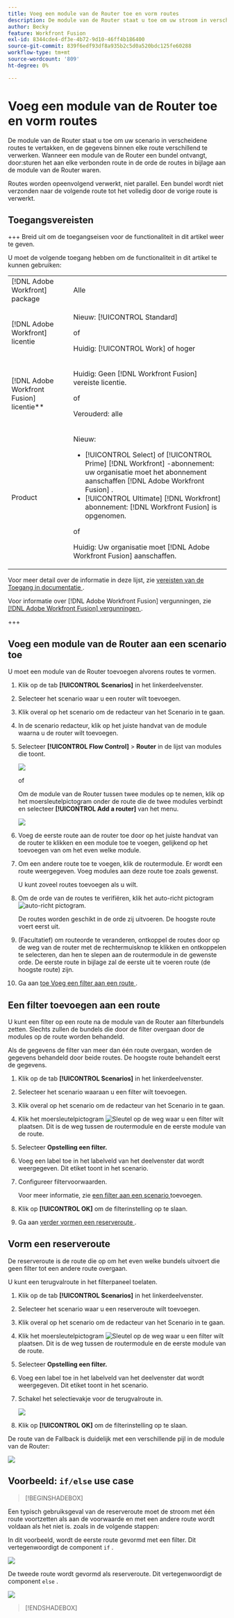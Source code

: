 ```yaml
---
title: Voeg een module van de Router toe en vorm routes
description: De module van de Router staat u toe om uw stroom in verscheidene routes te vertakken en de gegevens binnen elke route verschillend te verwerken. Zodra een module van de Router een bundel ontvangt, door:sturen het aan elke verbonden route in de orde de routes aan de module van de Router in bijlage waren.
author: Becky
feature: Workfront Fusion
exl-id: 8344cde4-df3e-4b72-9d10-46ff4b186400
source-git-commit: 839f6edf93df8a935b2c5d0a520bdc125fe60288
workflow-type: tm+mt
source-wordcount: '809'
ht-degree: 0%

---
```


# Voeg een module van de Router toe en vorm routes

De module van de Router staat u toe om uw scenario in verscheidene routes te vertakken, en de gegevens binnen elke route verschillend te verwerken. Wanneer een module van de Router een bundel ontvangt, door:sturen het aan elke verbonden route in de orde de routes in bijlage aan de module van de Router waren.

Routes worden opeenvolgend verwerkt, niet parallel. Een bundel wordt niet verzonden naar de volgende route tot het volledig door de vorige route is verwerkt.


## Toegangsvereisten

+++ Breid uit om de toegangseisen voor de functionaliteit in dit artikel weer te geven.

U moet de volgende toegang hebben om de functionaliteit in dit artikel te kunnen gebruiken:

<table style="table-layout:auto">
 <col> 
 <col> 
 <tbody> 
  <tr> 
   <td role="rowheader">[!DNL Adobe Workfront] package</td> 
   <td> <p>Alle</p> </td> 
  </tr> 
  <tr data-mc-conditions=""> 
   <td role="rowheader">[!DNL Adobe Workfront] licentie</td> 
   <td> <p>Nieuw: [!UICONTROL Standard]</p><p>of</p><p>Huidig: [!UICONTROL Work] of hoger</p> </td> 
  </tr> 
  <tr> 
   <td role="rowheader">[!DNL Adobe Workfront Fusion] licentie**</td> 
   <td>
   <p>Huidig: Geen [!DNL Workfront Fusion] vereiste licentie.</p>
   <p>of</p>
   <p>Verouderd: alle </p>
   </td> 
  </tr> 
  <tr> 
   <td role="rowheader">Product</td> 
   <td>
   <p>Nieuw:</p> <ul><li>[!UICONTROL Select] of [!UICONTROL Prime] [!DNL Workfront] -abonnement: uw organisatie moet het abonnement aanschaffen [!DNL Adobe Workfront Fusion] .</li><li>[!UICONTROL Ultimate] [!DNL Workfront] abonnement: [!DNL Workfront Fusion] is opgenomen.</li></ul>
   <p>of</p>
   <p>Huidig: Uw organisatie moet [!DNL Adobe Workfront Fusion] aanschaffen.</p>
   </td> 
  </tr>
 </tbody> 
</table>

Voor meer detail over de informatie in deze lijst, zie [ vereisten van de Toegang in documentatie ](/help/workfront-fusion/references/licenses-and-roles/access-level-requirements-in-documentation.md).

Voor informatie over [!DNL Adobe Workfront Fusion] vergunningen, zie [[!DNL Adobe Workfront Fusion]  vergunningen ](/help/workfront-fusion/set-up-and-manage-workfront-fusion/licensing-operations-overview/license-automation-vs-integration.md).

+++

## Voeg een module van de Router aan een scenario toe

U moet een module van de Router toevoegen alvorens routes te vormen.

1. Klik op de tab **[!UICONTROL Scenarios]** in het linkerdeelvenster.
1. Selecteer het scenario waar u een router wilt toevoegen.
1. Klik overal op het scenario om de redacteur van het Scenario in te gaan.
1. In de scenario redacteur, klik op het juiste handvat van de module waarna u de router wilt toevoegen.
1. Selecteer **[!UICONTROL Flow Control]** > **Router** in de lijst van modules die toont.

   ![](assets/connect-the-router-350x108.png)

   of

   Om de module van de Router tussen twee modules op te nemen, klik op het moersleutelpictogram onder de route die de twee modules verbindt en selecteer **[!UICONTROL Add a router]** van het menu.

   ![](assets/insert-router-350x191.png)
1. Voeg de eerste route aan de router toe door op het juiste handvat van de router te klikken en een module toe te voegen, gelijkend op het toevoegen van om het even welke module.
1. Om een andere route toe te voegen, klik de routermodule. Er wordt een route weergegeven. Voeg modules aan deze route toe zoals gewenst.

   U kunt zoveel routes toevoegen als u wilt.

1. Om de orde van de routes te verifiëren, klik het auto-richt pictogram ![ auto-richt pictogram ](assets/auto-align.png).

   De routes worden geschikt in de orde zij uitvoeren. De hoogste route voert eerst uit.

1. (Facultatief) om routeorde te veranderen, ontkoppel de routes door op de weg van de router met de rechtermuisknop te klikken en ontkoppelen te selecteren, dan hen te slepen aan de routermodule in de gewenste orde. De eerste route in bijlage zal de eerste uit te voeren route (de hoogste route) zijn.

1. Ga aan [ toe Voeg een filter aan een route ](#add-a-filter-to-a-route).

## Een filter toevoegen aan een route

U kunt een filter op een route na de module van de Router aan filterbundels zetten. Slechts zullen de bundels die door de filter overgaan door de modules op de route worden behandeld.

Als de gegevens de filter van meer dan één route overgaan, worden de gegevens behandeld door beide routes. De hoogste route behandelt eerst de gegevens.

1. Klik op de tab **[!UICONTROL Scenarios]** in het linkerdeelvenster.
1. Selecteer het scenario waaraan u een filter wilt toevoegen.
1. Klik overal op het scenario om de redacteur van het Scenario in te gaan.
1. Klik het moersleutelpictogram ![ Sleutel ](assets/wrench-icon.png) op de weg waar u een filter wilt plaatsen. Dit is de weg tussen de routermodule en de eerste module van de route.
1. Selecteer **Opstelling een filter.**
1. Voeg een label toe in het labelveld van het deelvenster dat wordt weergegeven. Dit etiket toont in het scenario.
1. Configureer filtervoorwaarden.

   Voor meer informatie, zie [ een filter aan een scenario ](/help/workfront-fusion/create-scenarios/add-modules/add-a-filter-to-a-scenario.md) toevoegen.

1. Klik op **[!UICONTROL OK]** om de filterinstelling op te slaan.

1. Ga aan [ verder vormen een reserveroute ](#configure-a-fallback-route).

## Vorm een reserveroute

De reserveroute is de route die op om het even welke bundels uitvoert die geen filter tot een andere route overgaan.

U kunt een terugvalroute in het filterpaneel toelaten.

1. Klik op de tab **[!UICONTROL Scenarios]** in het linkerdeelvenster.
1. Selecteer het scenario waar u een reserveroute wilt toevoegen.
1. Klik overal op het scenario om de redacteur van het Scenario in te gaan.
1. Klik het moersleutelpictogram ![ Sleutel ](assets/wrench-icon.png) op de weg waar u een filter wilt plaatsen. Dit is de weg tussen de routermodule en de eerste module van de route.
1. Selecteer **Opstelling een filter.**
1. Voeg een label toe in het labelveld van het deelvenster dat wordt weergegeven. Dit etiket toont in het scenario.
1. Schakel het selectievakje voor de terugvalroute in.

   ![](assets/fallback-route-350x260.png)

1. Klik op **[!UICONTROL OK]** om de filterinstelling op te slaan.

De route van de Fallback is duidelijk met een verschillende pijl in de module van de Router:

![](assets/arrow-sign-in-router-module-350x361.png)

## Voorbeeld: `if/else` use case

>[!BEGINSHADEBOX]

Een typisch gebruiksgeval van de reserveroute moet de stroom met één route voortzetten als aan de voorwaarde en met een andere route wordt voldaan als het niet is. zoals in de volgende stappen:

In dit voorbeeld, wordt de eerste route gevormd met een filter. Dit vertegenwoordigt de component `if` .

![](assets/set-up-a-filter-2-350x242.png)

De tweede route wordt gevormd als reserveroute. Dit vertegenwoordigt de component `else` .

![](assets/enable-fallback-route-option-350x238.png)

>[!ENDSHADEBOX]
